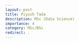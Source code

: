 ```yaml
---
layout: post
title: Piyush Tada
description: MSc (Data Science)
importance: 4
category: MSc/BSc
redirect: .
---
```

